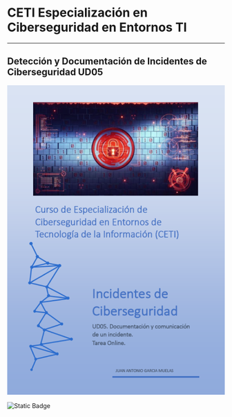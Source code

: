 # CETI Especialización en Ciberseguridad en Entornos TI
---
## Detección y Documentación de Incidentes de Ciberseguridad UD05

![Incidentes de Ciberseguridad](./Portada-IC05.png "Detección y Documentación de Incidentes de Ciberseguridad") 

![Static Badge](https://img.shields.io/badge/%E2%9C%85%20Calificaci%C3%B3n%3A-9.5-%2362f395?style=for-the-badge&labelColor=%2362f395&color=%2362f395)
